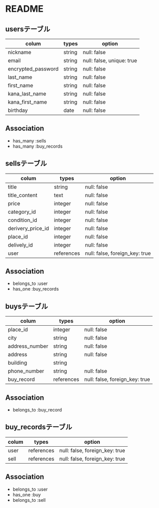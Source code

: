# README


## usersテーブル

| colum              | types  | option                    |
| ------------------ | ------ | ------------------------- |
| nickname           | string | null: false               |
| email              | string | null: false, unique: true |
| encrypted_password | string | null: false               |
| last_name          | string | null: false               |
| first_name         | string | null: false               |
| kana_last_name     | string | null: false               |
| kana_first_name    | string | null: false               |
| birthday           | date   | null: false               |


## Association

- has_many :sells
- has_many :buy_records





## sellsテーブル

| colum             | types      | option                         |
| ----------------- | ---------- | ------------------------------ |
| title             | string     | null: false                    |
| title_content     | text       | null: false                    |
| price             | integer    | null: false                    |
| category_id       | integer    | null: false                    |
| condition_id      | integer    | null: false                    |
| derivery_price_id | integer    | null: false                    |
| place_id          | integer    | null: false                    |
| delively_id       | integer    | null: false                    |
| user              | references | null: false, foreign_key: true |

## Association

  
- belongs_to :user
- has_one :buy_records





## buysテーブル

| colum          | types      | option                         |
| -------------- | ---------- | ------------------------------ |
| place_id       | integer    | null: false                    |
| city           | string     | null: false                    |
| address_number | string     | null: false                    |
| address        | string     | null: false                    |
| building       | string     |                                |
| phone_number   | string     | null: false                    |
| buy_record     | references | null: false, foreign_key: true |


## Association


- belongs_to :buy_record


## buy_recordsテーブル

| colum | types      | option                         |
| ----- | ---------- | ------------------------------ |
| user  | references | null: false, foreign_key: true |
| sell  | references | null: false, foreign_key: true |

## Association


- belongs_to :user
- has_one :buy
- belongs_to :sell
